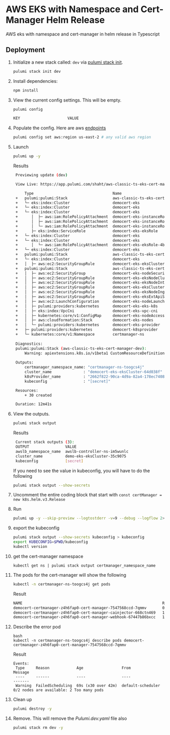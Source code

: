 # AWS EKS with Namespace and Cert-Manager Helm Release

AWS eks with namespace and cert-manager in helm release in Typescript

## Deployment

1. Initialize a new stack called: `dev` via [pulumi stack init](https://www.pulumi.com/docs/reference/cli/pulumi_stack_init/).

   ```bash
   pulumi stack init dev
   ```

1. Install dependencies:
   ```bash
   npm install
   ```

1. View the current config settings. This will be empty.

   ```bash
   pulumi config
   ```

   ```bash
   KEY                     VALUE
   ```

1. Populate the config.  Here are aws [endpoints](https://docs.aws.amazon.com/general/latest/gr/rande.html)
      ```bash
   pulumi config set aws:region us-east-2 # any valid aws region
   ```

1. Launch

   ```bash
   pulumi up -y
   ```

   Results
   ```bash
    Previewing update (dev)

    View Live: https://app.pulumi.com/shaht/aws-classic-ts-eks-cert-manager/dev/updates/12

        Type                                   Name                                  Status       
    +   pulumi:pulumi:Stack                    aws-classic-ts-eks-cert-manager-dev        creating..   
    +   └─ eks:index:Cluster                   democert-eks                               creating...  
    +   └─ eks:index:Cluster                   democert-eks                               creating...  
    +   └─ eks:index:Cluster                   democert-eks                               creating.    
    +      │  ├─ aws:iam:RolePolicyAttachment  democert-eks-instanceRole-e1b295bd         created      
    +      │  ├─ aws:iam:RolePolicyAttachment  democert-eks-instanceRole-03516f97         created      
    +      │  └─ aws:iam:RolePolicyAttachment  democert-eks-instanceRole-3eb088f2         created      
    +      ├─ eks:index:ServiceRole            democert-eks-eksRole                            created      
    +   └─ eks:index:Cluster                   democert-eks                                    creating     
    +   └─ eks:index:Cluster                   democert-eks                                    creating.    
    +      │  └─ aws:iam:RolePolicyAttachment  democert-eks-eksRole-4b490823                   created      
    +   └─ eks:index:Cluster                   democert-eks                                    creating...  
    +   pulumi:pulumi:Stack                    aws-classic-ts-eks-cert-manager-dev             creating     Warning: apiextensions.k8s.io/v1beta1 CustomRes
    +   └─ eks:index:Cluster                   democert-eks                                    creating..   
    +   │  ├─ aws:ec2:SecurityGroupRule        democert-eks-eksClusterInternetEgressRule       created      
    +   pulumi:pulumi:Stack                    aws-classic-ts-eks-cert-manager-dev             creating..   Warning: apiextensions.k8s.io/v1beta1 CustomRes
    +   │  ├─ aws:ec2:SecurityGroup            democert-eks-nodeSecurityGroup                  created     
    +   │  ├─ aws:ec2:SecurityGroupRule        democert-eks-eksNodeClusterIngressRule          created     
    +   │  ├─ aws:ec2:SecurityGroupRule        democert-eks-eksNodeInternetEgressRule          created     
    +   │  ├─ aws:ec2:SecurityGroupRule        democert-eks-eksClusterIngressRule              created     
    +   │  ├─ aws:ec2:SecurityGroupRule        democert-eks-eksNodeIngressRule                 created     
    +   │  ├─ aws:ec2:SecurityGroupRule        democert-eks-eksExtApiServerClusterIngressRule  created     
    +   │  ├─ aws:ec2:LaunchConfiguration      democert-eks-nodeLaunchConfiguration            created     
    +   │  ├─ pulumi:providers:kubernetes      democert-eks-eks-k8s                            created     
    +   │  ├─ eks:index:VpcCni                 democert-eks-vpc-cni                            created     
    +   │  ├─ kubernetes:core/v1:ConfigMap     democert-eks-nodeAccess                         created     
    +   │  ├─ aws:cloudformation:Stack         democert-eks-nodes                              created     
    +   │  └─ pulumi:providers:kubernetes      democert-eks-provider                           created     
    +   ├─ pulumi:providers:kubernetes         democert-k8sprovider                            created     
    +   └─ kubernetes:core/v1:Namespace        certmanager-ns                                  created     
    
    Diagnostics:
    pulumi:pulumi:Stack (aws-classic-ts-eks-cert-manager-dev):
        Warning: apiextensions.k8s.io/v1beta1 CustomResourceDefinition is deprecated in v1.16+, unavailable in v1.22+; use apiextensions.k8s.io/v1 CustomResourceDefinition
    
    Outputs:
        certmanager_namespace_name: "certmanager-ns-toogcs4j"
        cluster_name              : "democert-eks-eksCluster-64d038f"
        k8sProvider_name          : "2662f822-90ca-4d9a-82a4-178ec74083d4"
        kubeconfig                : "[secret]"

    Resources:
        + 30 created

    Duration: 12m41s
   ```

1. View the outputs.
   ```bash
   pulumi stack output
   ```

   Results
   ```bash
    Current stack outputs (3):
    OUTPUT                VALUE
    awslb_namespace_name  awslb-controller-ns-im5wunlc
    cluster_name          demo-eks-eksCluster-35c9075
    kubeconfig            [secret]
   ```

   If you need to see the value in kubeconfig, you will have to do the following
   ```bash
   pulumi stack output --show-secrets
   ```

1. Uncomment the entire coding block that start with `const certManager = new k8s.helm.v3.Release`

1. Run 
    ```bash
    pulumi up -y --skip-preview --logtostderr -v=9 --debug --logflow 2>mylogs.txt
    ```

1. export the kubeconfig
    ```bash
    pulumi stack output --show-secrets kubeconfig > kubeconfig
    export KUBECONFIG=$PWD/kubeconfig
    kubectl version
    ```
1. get the cert-manager namespace
   ```
   kubectl get ns | pulumi stack output certmanager_namespace_name
   ```

1. The pods for the cert-manager will show the following
    ```bash
    kubectl -n certmanager-ns-toogcs4j get pods
    ```
    Result
    
    ```bash
    NAME                                                              READY   STATUS    RESTARTS   AGE
    democert-certmanager-z4h6fap0-cert-manager-7547568ccd-7qmmv       0/1     Pending   0          41m
    democert-certmanager-z4h6fap0-cert-manager-cainjector-668ctn469   1/1     Running   0          41m
    democert-certmanager-z4h6fap0-cert-manager-webhook-67447b86bxcc   1/1     Running   0          41m
    ```

1. Describe the error pod
   ```
   bash
   kubectl -n certmanager-ns-toogcs4j describe pods democert-certmanager-z4h6fap0-cert-manager-7547568ccd-7qmmv
   ```
  
   Result
   ```
   Events:
    Type     Reason            Age                 From               Message
    ----     ------            ----                ----               -------
    Warning  FailedScheduling  69s (x30 over 42m)  default-scheduler  0/2 nodes are available: 2 Too many pods
   ```

1. Clean up
   ```bash
   pulumi destroy -y
   ```

1. Remove.  This will remove the *Pulumi.dev.yaml* file also
   ```bash
   pulumi stack rm dev -y
   ```